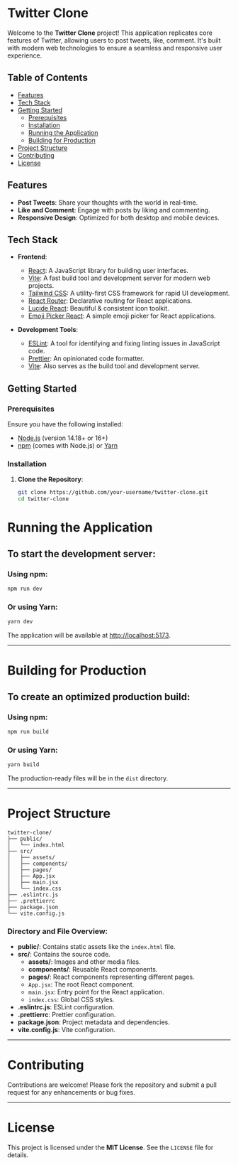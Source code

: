 # Twitter Clone

Welcome to the **Twitter Clone** project! This application replicates core features of Twitter, allowing users to post tweets, like, comment. It's built with modern web technologies to ensure a seamless and responsive user experience.

## Table of Contents

- [Features](#features)
- [Tech Stack](#tech-stack)
- [Getting Started](#getting-started)
  - [Prerequisites](#prerequisites)
  - [Installation](#installation)
  - [Running the Application](#running-the-application)
  - [Building for Production](#building-for-production)
- [Project Structure](#project-structure)
- [Contributing](#contributing)
- [License](#license)

## Features

- **Post Tweets**: Share your thoughts with the world in real-time.
- **Like and Comment**: Engage with posts by liking and commenting.
- **Responsive Design**: Optimized for both desktop and mobile devices.

## Tech Stack

- **Frontend**:
  - [React](https://react.dev/): A JavaScript library for building user interfaces.
  - [Vite](https://vitejs.dev/): A fast build tool and development server for modern web projects.
  - [Tailwind CSS](https://tailwindcss.com/): A utility-first CSS framework for rapid UI development.
  - [React Router](https://reactrouter.com/): Declarative routing for React applications.
  - [Lucide React](https://lucide.dev/docs/lucide-react): Beautiful & consistent icon toolkit.
  - [Emoji Picker React](https://www.npmjs.com/package/emoji-picker-react): A simple emoji picker for React applications.

- **Development Tools**:
  - [ESLint](https://eslint.org/): A tool for identifying and fixing linting issues in JavaScript code.
  - [Prettier](https://prettier.io/): An opinionated code formatter.
  - [Vite](https://vitejs.dev/): Also serves as the build tool and development server.

## Getting Started

### Prerequisites

Ensure you have the following installed:

- [Node.js](https://nodejs.org/) (version 14.18+ or 16+)
- [npm](https://www.npmjs.com/) (comes with Node.js) or [Yarn](https://yarnpkg.com/)

### Installation

1. **Clone the Repository**:

   ```bash
   git clone https://github.com/your-username/twitter-clone.git
   cd twitter-clone

# Running the Application

## To start the development server:

### Using npm:
```bash
npm run dev
```

### Or using Yarn:
```bash
yarn dev
```

The application will be available at [http://localhost:5173](http://localhost:5173).

---

# Building for Production

## To create an optimized production build:

### Using npm:
```bash
npm run build
```

### Or using Yarn:
```bash
yarn build
```

The production-ready files will be in the `dist` directory.

---

# Project Structure

```
twitter-clone/
├── public/
│   └── index.html
├── src/
│   ├── assets/
│   ├── components/
│   ├── pages/
│   ├── App.jsx
│   ├── main.jsx
│   └── index.css
├── .eslintrc.js
├── .prettierrc
├── package.json
└── vite.config.js
```

### Directory and File Overview:
- **public/**: Contains static assets like the `index.html` file.
- **src/**: Contains the source code.
  - **assets/**: Images and other media files.
  - **components/**: Reusable React components.
  - **pages/**: React components representing different pages.
  - `App.jsx`: The root React component.
  - `main.jsx`: Entry point for the React application.
  - `index.css`: Global CSS styles.
- **.eslintrc.js**: ESLint configuration.
- **.prettierrc**: Prettier configuration.
- **package.json**: Project metadata and dependencies.
- **vite.config.js**: Vite configuration.

---

# Contributing

Contributions are welcome! Please fork the repository and submit a pull request for any enhancements or bug fixes.

---

# License

This project is licensed under the **MIT License**. See the `LICENSE` file for details.


